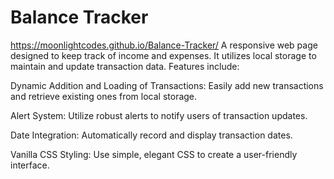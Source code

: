 # Balance Tracker 
https://moonlightcodes.github.io/Balance-Tracker/
A responsive web page designed to keep track of income and expenses. It utilizes local storage to maintain and update transaction data. Features include:

Dynamic Addition and Loading of Transactions: Easily add new transactions and retrieve existing ones from local storage.

Alert System: Utilize robust alerts to notify users of transaction updates.

Date Integration: Automatically record and display transaction dates.

Vanilla CSS Styling: Use simple, elegant CSS to create a user-friendly interface.
